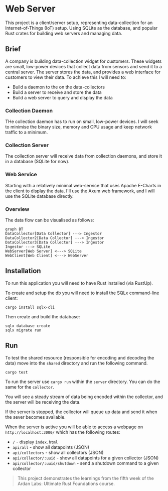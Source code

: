 # Web Server

This project is a client/server setup, representing data-collection for an Internet-of-Things (IoT) setup.
Using SQLite as the database, and popular Rust crates for building web servers and managing data.

## Brief

A company is building data-collection widget for customers. These widgets are small, low-power devices that collect data from sensors and send it to a central server. The server stores the data, and provides a web interface for customers to view their data. To achieve this I will need to:

- Build a daemon to the on the data-collectors
- Build a server to receive and store the data
- Build a web server to query and display the data

### Collection Daemon

THe collection daemon has to run on small, low-power devices. I will seek to minimise the binary size, memory and CPU usage and keep network traffic to a minimum.

### Collection Server

The collection server will receive data from collection daemons, and store it in a database (SQLite for now).

### Web Service

Starting with a relatively minimal web-service that uses Apache E-Charts in the client to display the data. I'll use the Axum web framework, and I will use the SQLite database directly.

### Overview

The data flow can be visualised as follows:

```
graph BT
DataCollector[Data Collector] ---> Ingestor
DataCollector2[Data Collector] ---> Ingestor
DataCollector3[Data Collector] ---> Ingestor
Ingestor ---> SQLite
WebServer[Web Server] <---> SQLite
WebClient[Web Client] <---> WebServer
```

## Installation

To run this application you will need to have Rust installed (via RustUp).

To create and setup the db you will need to install the SQLx command-line client:

```shell
cargo install sqlx-cli
```

Then create and build the database:

```shell
sqlx database create
sqlx migrate run
```

## Run

To test the shared resource (responsible for encoding and decoding the data) move into the `shared` directory and run the following command.

```shell
cargo test
```

To run the server use `cargo run` within the `server` directory. You can do the same for the `collector`.

You will see a steady stream of data being encoded within the collector, and the server will be receiving the data.

If the server is stopped, the collector will queue up data and send it when the sever becomes available.

When the server is active you will be able to access a webpage on `http://localhost:3000/` which has the following routes:

- `/` - display `index.html`
- `api/all` - show all datapoints (JSON)
- `api/collectors` - show all collectors (JSON)
- `api/collector/:uuid` - show all datapoints for a given collector (JSON)
- `api/collector/:uuid/shutdown` - send a shutdown command to a given collector

> This project demonstrates the learnings from the fifth week of the Ardan Labs: Ultimate Rust Foundations course.

